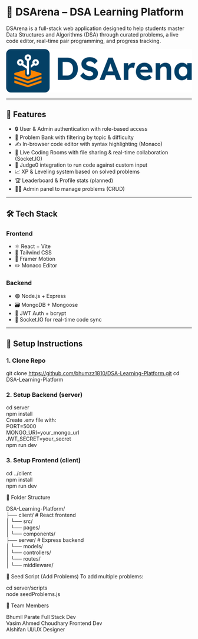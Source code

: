 # 🧠 DSArena – DSA Learning Platform

DSArena is a full-stack web application designed to help students master Data Structures and Algorithms (DSA) through curated problems, a live code editor, real-time pair programming, and progress tracking.

![DSArena Banner](./client/src/assets/Logo/dsalogo.svg)

---

## 🚀 Features

- 🔒 User & Admin authentication with role-based access
- 🧩 Problem Bank with filtering by topic & difficulty
- ✍️ In-browser code editor with syntax highlighting (Monaco)
- 👥 Live Coding Rooms with file sharing & real-time collaboration (Socket.IO)
- 🧪 Judge0 integration to run code against custom input
- 📈 XP & Leveling system based on solved problems
- 🏆 Leaderboard & Profile stats (planned)
- 🧑‍💻 Admin panel to manage problems (CRUD)

---

## 🛠️ Tech Stack

### Frontend
- ⚛️ React + Vite
- 🎨 Tailwind CSS
- 🧠 Framer Motion
- ✏️ Monaco Editor

### Backend
- 🟢 Node.js + Express
- 🗃️ MongoDB + Mongoose
- 🔐 JWT Auth + bcrypt
- 📡 Socket.IO for real-time code sync

---

## 🔧 Setup Instructions

### 1. Clone Repo

git clone https://github.com/bhumzz1810/DSA-Learning-Platform.git
cd DSA-Learning-Platform


### 2. Setup Backend (server)

cd server<br>
npm install<br>
Create .env file with:<br>
PORT=5000<br>
MONGO_URI=your_mongo_url<br>
JWT_SECRET=your_secret<br>
npm run dev<br>

### 3. Setup Frontend (client)

cd ../client<br>
npm install<br>
npm run dev<br>


📁 Folder Structure

DSA-Learning-Platform/<br>
├── client/          # React frontend<br>
│   └── src/<br>
│       └── pages/<br>
│       └── components/<br>
├── server/          # Express backend<br>
│   └── models/<br>
│   └── controllers/<br>
│   └── routes/<br>
│   └── middleware/<br>


🧪 Seed Script (Add Problems)
To add multiple problems:<br>

cd server/scripts<br>
node seedProblems.js<br>


👥 Team Members

Bhumil Parate          Full Stack Dev<br>
Vasim Ahmed Choudhary  Frontend Dev<br>
Alshifan	             UI/UX Designer<br>

